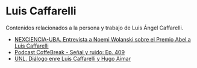 # Luis Caffarelli

Contenidos relacionados a la persona y trabajo de Luis Ángel Caffarelli.

+ [NEXCIENCIA-UBA. Entrevista a Noemi Wolanski sobre el Premio Abel a Luis Caffarelli](https://nexciencia.exactas.uba.ar/premio-abel-luis-caffarelli-ecuaciones-diferenciales-parciales-no-lineales-frontera-libre-noemi-wolanski)
+ [Podcast CoffeBreak - Señal y ruido: Ep. 409](https://youtu.be/6-e-xWqKpHU?t=622)
+ [UNL. Diálogo enre Luis Caffarelli y Hugo Aimar](https://www.youtube.com/watch?v=OSwlGPnTXe4&pp=ygUObHVpcyBjYWZhcmVsbGk%3D)
